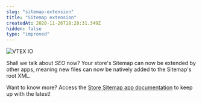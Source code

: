 ```yaml
---
slug: "sitemap-extension"
title: "Sitemap extension"
createdAt: 2020-11-26T18:28:31.349Z
hidden: false
type: "improved"
---
```


![VTEX IO](https://img.shields.io/badge/-VTEX%20IO-orange)

Shall we talk about *SEO* now? Your store's Sitemap can now be extended by other apps, meaning new files can now be natively added to the Sitemap's root XML. 

Want to know more? Access the [Store Sitemap app documentation](https://vtex.io/docs/components/functional/vtex.store-sitemap@2.13.3/) to keep up with the latest!